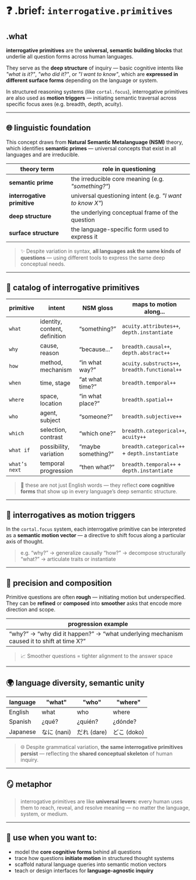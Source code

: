# ❓ .brief: `interrogative.primitives`

## .what

**interrogative primitives** are the **universal, semantic building blocks**
that underlie all question forms across human languages.

They serve as the **deep structure** of inquiry —
basic cognitive intents like *"what is it?"*, *"who did it?"*, or *"I want to know"*,
which are **expressed in different surface forms** depending on the language or system.

In structured reasoning systems (like `cortal.focus`), interrogative primitives
are also used as **motion triggers** — initiating semantic traversal
across specific focus axes (e.g. breadth, depth, acuity).

---

## 🌐 linguistic foundation

This concept draws from **Natural Semantic Metalanguage (NSM)** theory,
which identifies **semantic primes** — universal concepts
that exist in all languages and are irreducible.

| theory term        | role in questioning                                      |
|--------------------|----------------------------------------------------------|
| **semantic prime** | the irreducible core meaning (e.g. *"something?"*)        |
| **interrogative primitive** | universal questioning intent (e.g. *"I want to know X"*) |
| **deep structure** | the underlying conceptual frame of the question           |
| **surface structure** | the language-specific form used to express it           |

> ✨ Despite variation in syntax, **all languages ask the same kinds of questions**
> — using different tools to express the same deep conceptual needs.

---

## 🧩 catalog of interrogative primitives

| primitive     | intent                        | NSM gloss             | maps to motion along...                    |
|---------------|-------------------------------|------------------------|---------------------------------------------|
| `what`        | identity, content, definition | “something?”           | `acuity.attributes++`, `depth.instantiate`  |
| `why`         | cause, reason                 | “because...”           | `breadth.causal++`, `depth.abstract++`      |
| `how`         | method, mechanism             | “in what way?”         | `acuity.substructs++`, `breadth.functional++` |
| `when`        | time, stage                   | “at what time?”        | `breadth.temporal++`                        |
| `where`       | space, location               | “in what place?”       | `breadth.spatial++`                         |
| `who`         | agent, subject                | “someone?”             | `breadth.subjective++`                      |
| `which`       | selection, contrast           | “which one?”           | `breadth.categorical++`, `acuity++`         |
| `what if`     | possibility, variation        | “maybe something?”     | `breadth.categorical++` + `depth.instantiate` |
| `what’s next` | temporal progression          | “then what?”           | `breadth.temporal++` + `depth.instantiate`  |

> 🧠 these are not just English words — they reflect **core cognitive forms**
> that show up in every language’s deep semantic structure.

---

## 🔄 interrogatives as motion triggers

In the `cortal.focus` system, each interrogative primitive
can be interpreted as a **semantic motion vector** —
a directive to shift focus along a particular axis of thought.

> e.g.
> “why?” → generalize causally
> “how?” → decompose structurally
> “what?” → articulate traits or instantiate

---

## 🧬 precision and composition

Primitive questions are often **rough** — initiating motion but underspecified.
They can be **refined** or **composed** into **smoother** asks
that encode more direction and scope.

| progression example |
|---------------------|
| “why?” → “why did it happen?” → “what underlying mechanism caused it to shift at time X?” |

> 📈 Smoother questions = tighter alignment to the answer space

---

## 🌍 language diversity, semantic unity

| language    | "what"   | "who"     | "where"   |
|-------------|----------|-----------|-----------|
| English     | what     | who       | where     |
| Spanish     | ¿qué?    | ¿quién?   | ¿dónde?   |
| Japanese    | なに (nani) | だれ (dare) | どこ (doko) |

> 🌐 Despite grammatical variation, **the same interrogative primitives persist**
> — reflecting the **shared conceptual skeleton** of human inquiry.

---

## 🪞 metaphor

> interrogative primitives are like **universal levers**:
> every human uses them to reach, reveal, and resolve meaning —
> no matter the language, system, or medium.

---

## 🎯 use when you want to:

- model the **core cognitive forms** behind all questions
- trace how questions **initiate motion** in structured thought systems
- scaffold natural language queries into semantic motion vectors
- teach or design interfaces for **language-agnostic inquiry**
